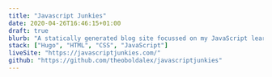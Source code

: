 ```yaml
---
title: "Javascript Junkies"
date: 2020-04-26T16:46:15+01:00
draft: true
blurb: "A statically generated blog site focussed on my JavaScript learning journey."
stack: ["Hugo", "HTML", "CSS", "JavaScript"]
liveSite: "https://javascriptjunkies.com/"
github: "https://github.com/theoboldalex/javascriptjunkies"
---
```

